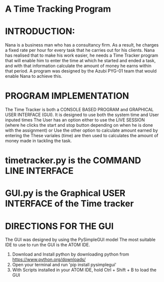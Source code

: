 # A Time Tracking Program

# INTRODUCTION:
Nana is a business man who has a consultancy firm. As a result, he charges a fixed rate per hour for every task that he carries out for his clients. Nana has realised that to make his work easier, he needs a Time Tracker program that will enable him to enter the time at which he started and ended a task, and with that information calculate the amount of money he earns within that period. A program was designed by the Azubi PYG-01 team that would enable Nana to achieve this.

# PROGRAM IMPLEMENTATION 
The Time Tracker is both a CONSOLE BASED PROGRAM and GRAPHICAL USER INTERFACE (GUI). 
It is designed to use both the system time and User inputed times
The User has an option either to use the LIVE SESSION (where he clicks the start and stop button depending on when he is done with the assignment) or 
Use the other option to calculate amount earned by entering the 
These variales (time) are then used to calculates the amount of money made in tackling the task.

# timetracker.py is the COMMAND LINE INTERFACE
# GUI.py is the Graphical USER INTERFACE of the Time tracker


# DIRECTIONS FOR THE GUI 

The GUI was designed by using the PySimpleGUI model
The most suitable IDE to use to run the GUI is the ATOM IDE. 
1. Download and Install python by downloading python from https://www.python.org/downloads/
2. Open your terminal and run 'pip install pysimplegui' 
3. With Scripts installed in your ATOM IDE, hold Ctrl + Shift + B to load the GUI
